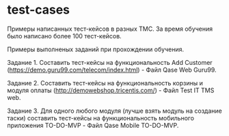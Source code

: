 # test-cases
Примеры написанных тест-кейсов в разных ТМС. За время обучения было написано более 100 тест-кейсов.

Примеры выполненых заданий при прохождении обучения.

Задание 1.
Составить тест-кейсы на функциональность Add Customer (https://demo.guru99.com/telecom/index.html) - Файл Qase Web Guru99.

Задание 2.
Составить тест-кейсы на функциональность корзины и модуля оплаты (http://demowebshop.tricentis.com/) - Файл Test IT TMS web.

Задание 3.
Для одного любого модуля (лучше взять модуль на создание таски) составить тест-кейсы на функциональность мобильного приложения TO-DO-MVP - Файл Qase Mobile TO-DO-MVP.
